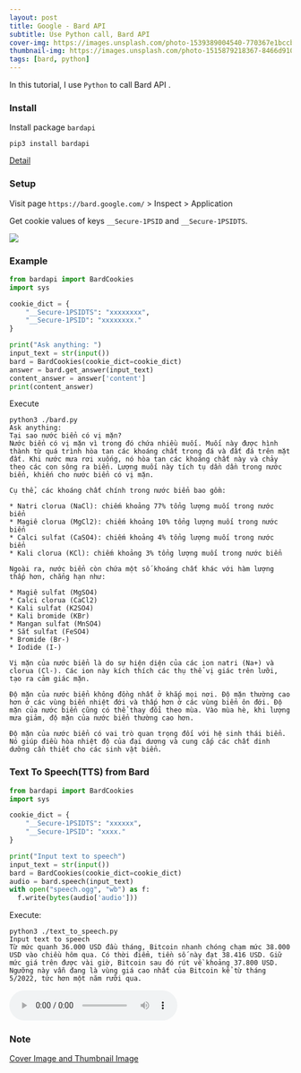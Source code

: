 ```yaml
---
layout: post
title: Google - Bard API
subtitle: Use Python call, Bard API
cover-img: https://images.unsplash.com/photo-1539389004540-770367e1bccb
thumbnail-img: https://images.unsplash.com/photo-1515879218367-8466d910aaa4
tags: [bard, python]
---
```


In this tutorial, I use `Python` to call Bard API .


### Install 
Install package `bardapi` 

```
pip3 install bardapi
```

[Detail](https://github.com/ttpho/Bard-API)

### Setup 

Visit page `https://bard.google.com/` > Inspect > Application 

Get cookie values of keys `__Secure-1PSID` and `__Secure-1PSIDTS`.

<img src = "https://github-production-user-asset-6210df.s3.amazonaws.com/3994863/285595759-7c728502-0e70-4df1-8ce8-56fca4c9d895.png">

### Example

```python
from bardapi import BardCookies
import sys

cookie_dict = {
    "__Secure-1PSIDTS": "xxxxxxxx",
    "__Secure-1PSID": "xxxxxxxx."
}

print("Ask anything: ")
input_text = str(input())
bard = BardCookies(cookie_dict=cookie_dict)
answer = bard.get_answer(input_text)
content_answer = answer['content']
print(content_answer)
```


Execute 

```
python3 ./bard.py
Ask anything: 
Tại sao nước biển có vị mặn?
Nước biển có vị mặn vì trong đó chứa nhiều muối. Muối này được hình thành từ quá trình hòa tan các khoáng chất trong đá và đất đá trên mặt đất. Khi nước mưa rơi xuống, nó hòa tan các khoáng chất này và chảy theo các con sông ra biển. Lượng muối này tích tụ dần dần trong nước biển, khiến cho nước biển có vị mặn.

Cụ thể, các khoáng chất chính trong nước biển bao gồm:

* Natri clorua (NaCl): chiếm khoảng 77% tổng lượng muối trong nước biển
* Magiê clorua (MgCl2): chiếm khoảng 10% tổng lượng muối trong nước biển
* Calci sulfat (CaSO4): chiếm khoảng 4% tổng lượng muối trong nước biển
* Kali clorua (KCl): chiếm khoảng 3% tổng lượng muối trong nước biển

Ngoài ra, nước biển còn chứa một số khoáng chất khác với hàm lượng thấp hơn, chẳng hạn như:

* Magiê sulfat (MgSO4)
* Calci clorua (CaCl2)
* Kali sulfat (K2SO4)
* Kali bromide (KBr)
* Mangan sulfat (MnSO4)
* Sắt sulfat (FeSO4)
* Bromide (Br-)
* Iodide (I-)

Vị mặn của nước biển là do sự hiện diện của các ion natri (Na+) và clorua (Cl-). Các ion này kích thích các thụ thể vị giác trên lưỡi, tạo ra cảm giác mặn.

Độ mặn của nước biển không đồng nhất ở khắp mọi nơi. Độ mặn thường cao hơn ở các vùng biển nhiệt đới và thấp hơn ở các vùng biển ôn đới. Độ mặn của nước biển cũng có thể thay đổi theo mùa. Vào mùa hè, khi lượng mưa giảm, độ mặn của nước biển thường cao hơn.

Độ mặn của nước biển có vai trò quan trọng đối với hệ sinh thái biển. Nó giúp điều hòa nhiệt độ của đại dương và cung cấp các chất dinh dưỡng cần thiết cho các sinh vật biển.
```

### Text To Speech(TTS) from Bard
 
```python
from bardapi import BardCookies
import sys

cookie_dict = {
    "__Secure-1PSIDTS": "xxxxxx",
    "__Secure-1PSID": "xxxx."
}

print("Input text to speech")
input_text = str(input())
bard = BardCookies(cookie_dict=cookie_dict)
audio = bard.speech(input_text)
with open("speech.ogg", "wb") as f:
  f.write(bytes(audio['audio']))
```

Execute: 

```
python3 ./text_to_speech.py
Input text to speech
Từ mức quanh 36.000 USD đầu tháng, Bitcoin nhanh chóng chạm mức 38.000 USD vào chiều hôm qua. Có thời điểm, tiền số này đạt 38.416 USD. Giữ mức giá trên được vài giờ, Bitcoin sau đó rút về khoảng 37.800 USD. Ngưỡng này vẫn đang là vùng giá cao nhất của Bitcoin kể từ tháng 5/2022, tức hơn một năm rưỡi qua.
```

![File audio](/assets/img/bard/speech.ogg)



### Note
[Cover Image and Thumbnail Image](https://unsplash.com/)
